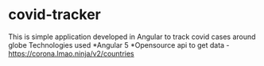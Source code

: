 # covid-tracker
This is simple application developed in Angular to track covid cases around globe
 Technologies used 
 *Angular 5
 *Opensource api to get data - https://corona.lmao.ninja/v2/countries
 
